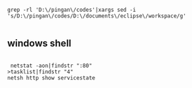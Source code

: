 

```shell

grep -rl 'D:\/pingan\/codes'|xargs sed -i 's/D:\/pingan\/codes/D:\/documents\/eclipse\/workspace/g'


```


## windows shell

```shell

 netstat -aon|findstr ":80"
>tasklist|findstr "4"
netsh http show servicestate

```
